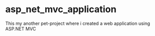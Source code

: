 # asp_net_mvc_application
This my another pet-project where i created a web application using ASP.NET MVC
